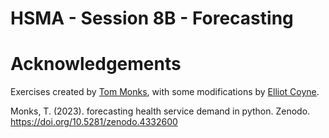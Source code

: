 # HSMA - Session 8B - Forecasting

# Acknowledgements

Exercises created by [Tom Monks](https://github.com/TomMonks), with some modifications by [Elliot Coyne](https://github.com/ElliottHSMA).

Monks, T. (2023). forecasting health service demand in python. Zenodo. https://doi.org/10.5281/zenodo.4332600
